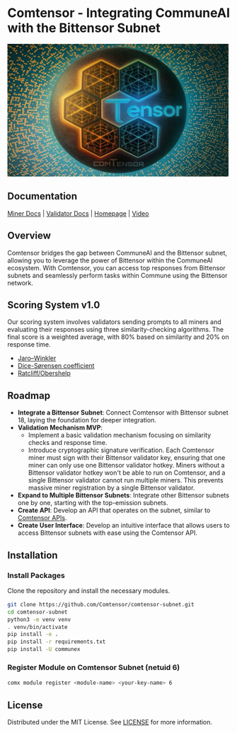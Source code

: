 
# Comtensor - Integrating CommuneAI with the Bittensor Subnet

<img src="docs/images/back.jpg" alt="back" width="500" height="300">

## Documentation

[Miner Docs](docs/miners.md) | [Validator Docs](docs/validators.md) | [Homepage](https://comtensor.io/) | [Video](https://comtensor.io/videos/comtensor.mp4)

## Overview

Comtensor bridges the gap between CommuneAI and the Bittensor subnet, allowing you to leverage the power of Bittensor within the CommuneAI ecosystem.
With Comtensor, you can access top responses from Bittensor subnets and seamlessly perform tasks within Commune using the Bittensor network.

## Scoring System v1.0

Our scoring system involves validators sending prompts to all miners and evaluating their responses using three similarity-checking algorithms. The final score is a weighted average, with 80% based on similarity and 20% on response time.

- [Jaro–Winkler](https://en.wikipedia.org/wiki/Jaro%E2%80%93Winkler_distance)
- [Dice-Sørensen coefficient](https://en.wikipedia.org/wiki/Dice-S%C3%B8rensen_coefficient)
- [Ratcliff/Obershelp](https://en.wikipedia.org/wiki/Gestalt_pattern_matching)

## Roadmap

- **Integrate a Bittensor Subnet**: Connect Comtensor with Bittensor subnet 18, laying the foundation for deeper integration.
- **Validation Mechanism MVP**:
    - Implement a basic validation mechanism focusing on similarity checks and response time.
    - Introduce cryptographic signature verification. Each Comtensor miner must sign with their Bittensor validator key, ensuring that one miner can only use one Bittensor validator hotkey. Miners without a Bittensor validator hotkey won't be able to run on Comtensor, and a single Bittensor validator cannot run multiple miners. This prevents massive miner registration by a single Bittensor validator.
- **Expand to Multiple Bittensor Subnets**: Integrate other Bittensor subnets one by one, starting with the top-emission subnets.
- **Create API**: Develop an API that operates on the subnet, similar to [Comtensor APIs](https://api.comtensor.io/docs).
- **Create User Interface**: Develop an intuitive interface that allows users to access Bittensor subnets with ease using the Comtensor API.

## Installation

### Install Packages

Clone the repository and install the necessary modules.

```sh
git clone https://github.com/Comtensor/comtensor-subnet.git
cd comtensor-subnet
python3 -m venv venv
. venv/bin/activate
pip install -e .
pip install -r requirements.txt
pip install -U communex
```

### Register Module on Comtensor Subnet (netuid 6)
```sh
comx module register <module-name> <your-key-name> 6
```

## License

Distributed under the MIT License. See [LICENSE](LICENSE) for more information.
